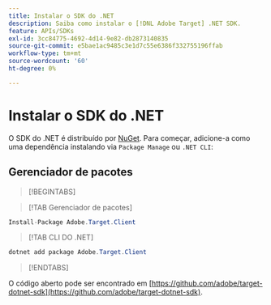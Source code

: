 ```yaml
---
title: Instalar o SDK do .NET
description: Saiba como instalar o [!DNL Adobe Target] .NET SDK.
feature: APIs/SDKs
exl-id: 3cc84775-4692-4d14-9e82-db2873140835
source-git-commit: e5bae1ac9485c3e1d7c55e6386f332755196ffab
workflow-type: tm+mt
source-wordcount: '60'
ht-degree: 0%

---
```


# Instalar o SDK do .NET

O SDK do .NET é distribuído por [NuGet](https://www.nuget.org/packages/Adobe.Target.Client). Para começar, adicione-a como uma dependência instalando via `Package Manage` ou `.NET CLI`:

## Gerenciador de pacotes

>[!BEGINTABS]

>[!TAB Gerenciador de pacotes]

```csharp {line-numbers="true"}
Install-Package Adobe.Target.Client
```

>[!TAB CLI DO .NET]

```csharp {line-numbers="true"}
dotnet add package Adobe.Target.Client
```

>[!ENDTABS]

O código aberto pode ser encontrado em [https://github.com/adobe/target-dotnet-sdk](https://github.com/adobe/target-dotnet-sdk).
